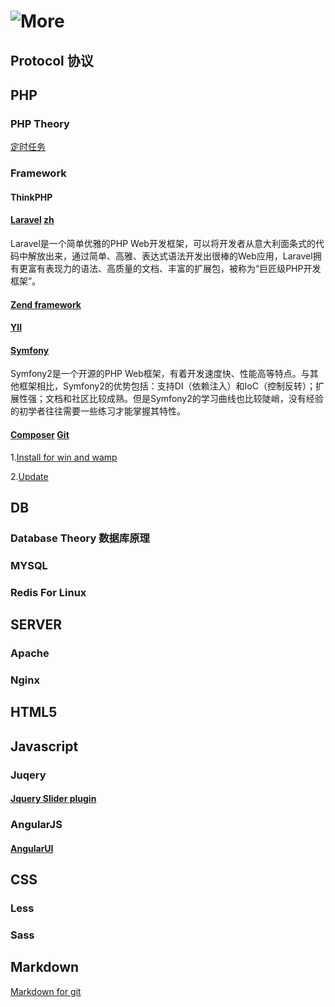 ![More](https://raw.githubusercontent.com/codeinfo/More/master/Images/more.png "More")
===
Protocol 协议
---

PHP
---
### PHP Theory

[定时任务](https://github.com/codeinfo/More/blob/master/php/theory/定时任务.md)

### Framework

#### ThinkPHP

#### [Laravel](http://laravel.com) [zh](http://golaravel.com)

Laravel是一个简单优雅的PHP Web开发框架，可以将开发者从意大利面条式的代码中解放出来，通过简单、高雅、表达式语法开发出很棒的Web应用，Laravel拥有更富有表现力的语法、高质量的文档、丰富的扩展包，被称为“巨匠级PHP开发框架”。 

#### [Zend framework](http://framework.zend.com)

#### [YII](http://www.yiiframework.com)

#### [Symfony](http://symfony.com)

Symfony2是一个开源的PHP Web框架，有着开发速度快、性能高等特点。与其他框架相比，Symfony2的优势包括：支持DI（依赖注入）和IoC（控制反转）；扩展性强；文档和社区比较成熟。但是Symfony2的学习曲线也比较陡峭，没有经验的初学者往往需要一些练习才能掌握其特性。

#### [Composer](https://getcomposer.org) [Git](https://github.com/composer/composer)

1.[Install for win and wamp](https://github.com/codeinfo/More/blob/master/composer/Install-for-win-and-wamp.md)

2.[Update](https://github.com/codeinfo/More/blob/master/composer/Update.md)

DB
---
### Database Theory 数据库原理

### MYSQL

### Redis For Linux

SERVER
---

### Apache

### Nginx

HTML5
---



Javascript
---

### Juqery

#### [Jquery Slider plugin](http://egorkhmelev.github.io/jslider/)

### AngularJS

#### [AngularUI](http://angular-ui.github.io)

CSS
---

### Less

### Sass


Markdown
---

[Markdown for git](https://github.com/codeinfo/More/blob/master/Markdown/markdown-for-git.md)<br />